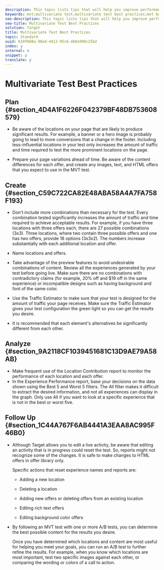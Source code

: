 ```yaml
---
description: This topic lists tips that will help you improve performance, avoid issues, and correct known issues that might occur.
keywords: mvt;multivariate test;multivariate test best practices;mvt best practices;mvt combinations;mvt reports
seo-description: This topic lists tips that will help you improve performance, avoid issues, and correct known issues that might occur.
seo-title: Multivariate Test Best Practices
solution: Target
title: Multivariate Test Best Practices
topic: Standard
uuid: 619f688a-98ed-4412-95c6-4b8a998c25bd
index: y
internal: n
snippet: y
translate: y
---
```


# Multivariate Test Best Practices


## Plan {#section_4D4A1F6226F042379BF48DB753608579}


* Be aware of the locations on your page that are likely to produce significant results. For example, a banner or a hero image is probably going to lead to more conversions that a change in the footer. Including less-influential locations in your test only increases the amount of traffic and time required to test the more prominent locations on the page. 

* Prepare your page variations ahead of time. Be aware of the content differences for each offer, and create any images, text, and HTML offers that you expect to use in the MVT test. 



## Create {#section_C59C722CA82E48ABA58A4A7FA758F193}


* Don't include more combinations than necessary for the test. Every combination tested significantly increases the amount of traffic and time required to achieve acceptable results. For example, if you have three locations with three offers each, there are 27 possible combinations (3x3). Three locations, where two contain three possible offers and one has two offers, provide 18 options (3x3x2). The numbers increase substantially with each additional location and offer. 

* Name locations and offers. 

* Take advantage of the preview features to avoid undesirable combinations of content. Review all the experiences generated by your test before going live. Make sure there are no combinations with contradictory claims (for example, 20% off and $19 off in the same experience) or incompatible designs such as having background and font of the same color. 

* Use the Traffic Estimator to make sure that your test is designed for the amount of traffic your page receives. Make sure the Traffic Estimator gives your test configuration the green light so you can get the results you desire. 

* It is recommended that each element's alternatives be significantly different from each other.


## Analyze {#section_9A2118CF1039451681C13D9AE79A58AB}


* Make frequent use of the Location Contribution report to monitor the performance of each location and each offer.
* In the Experience Performance report, base your decisions on the data shown using the Best 5 and Worst 5 filters. The All filter makes it difficult to extract the desired information, and not all experiences can display in the graph. Only use All if you want to look at a specific experience that is not in the best or worst five. 



## Follow Up {#section_1C44A767F6AB4441A3EAA8AC995F46B0}


* Although Target allows you to edit a live activity, be aware that editing an activity that is in progress could reset the test. So, reports might not recognize some of the changes. It is safe to make changes to HTML offers in offer library only. 

  Specific actions that reset experience names and reports are: 


    * Adding a new location 

    * Deleting a location 

    * Adding new offers or deleting offers from an existing location 

    * Editing rich text offers 

    * Editing background color offers 



* By following an MVT test with one or more A/B tests, you can determine the best possible content for the results you desire. 

  Once you have determined which locations and content are most useful for helping you meet your goals, you can run an A/B test to further refine the results. For example, when you know which locations are most important, test two specific images against each other, or comparing the wording or colors of a call to action. 


